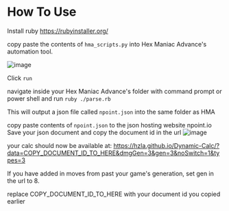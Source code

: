 # How To Use
Install ruby https://rubyinstaller.org/

copy paste the contents of `hma_scripts.py` into Hex Maniac Advance's automation tool. 

![image](https://github.com/user-attachments/assets/2c739afc-aec2-43de-9b96-f3d2ab63dd3d)

Click `run`

navigate inside your Hex Maniac Advance's folder with command prompt or power shell and run `ruby ./parse.rb`

This will output a json file called `npoint.json` into the same folder as HMA

copy paste contents of `npoint.json` to the json hosting website npoint.io 
Save your json document and copy the document id in the url 
![image](https://github.com/hzla/pk3ds_for_dynamic_calc/assets/5680299/f8e9dac8-2737-49e9-bce6-914f2bf4a912)

your calc should now be available at: https://hzla.github.io/Dynamic-Calc/?data=COPY_DOCUMENT_ID_TO_HERE&dmgGen=3&gen=3&noSwitch=1&types=3

If you have added in moves from past your game's generation, set gen in the url to 8.

replace COPY_DOCUMENT_ID_TO_HERE with your document id you copied earlier


